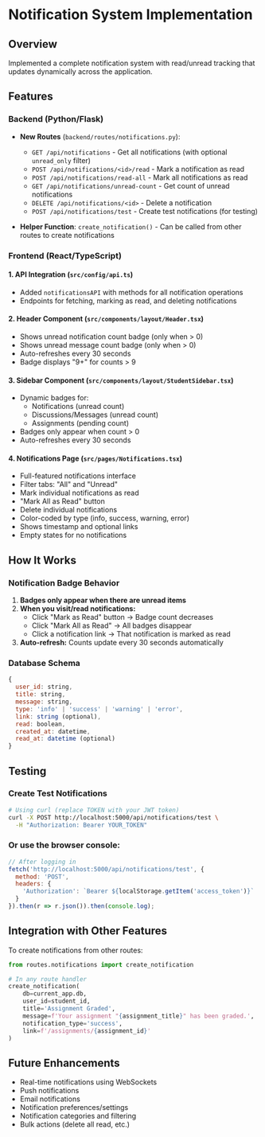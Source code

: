 # Notification System Implementation

## Overview
Implemented a complete notification system with read/unread tracking that updates dynamically across the application.

## Features

### Backend (Python/Flask)
- **New Routes** (`backend/routes/notifications.py`):
  - `GET /api/notifications` - Get all notifications (with optional `unread_only` filter)
  - `POST /api/notifications/<id>/read` - Mark a notification as read
  - `POST /api/notifications/read-all` - Mark all notifications as read
  - `GET /api/notifications/unread-count` - Get count of unread notifications
  - `DELETE /api/notifications/<id>` - Delete a notification
  - `POST /api/notifications/test` - Create test notifications (for testing)

- **Helper Function**: `create_notification()` - Can be called from other routes to create notifications

### Frontend (React/TypeScript)

#### 1. **API Integration** (`src/config/api.ts`)
- Added `notificationsAPI` with methods for all notification operations
- Endpoints for fetching, marking as read, and deleting notifications

#### 2. **Header Component** (`src/components/layout/Header.tsx`)
- Shows unread notification count badge (only when > 0)
- Shows unread message count badge (only when > 0)
- Auto-refreshes every 30 seconds
- Badge displays "9+" for counts > 9

#### 3. **Sidebar Component** (`src/components/layout/StudentSidebar.tsx`)
- Dynamic badges for:
  - Notifications (unread count)
  - Discussions/Messages (unread count)
  - Assignments (pending count)
- Badges only appear when count > 0
- Auto-refreshes every 30 seconds

#### 4. **Notifications Page** (`src/pages/Notifications.tsx`)
- Full-featured notifications interface
- Filter tabs: "All" and "Unread"
- Mark individual notifications as read
- "Mark All as Read" button
- Delete individual notifications
- Color-coded by type (info, success, warning, error)
- Shows timestamp and optional links
- Empty states for no notifications

## How It Works

### Notification Badge Behavior
1. **Badges only appear when there are unread items**
2. **When you visit/read notifications:**
   - Click "Mark as Read" button → Badge count decreases
   - Click "Mark All as Read" → All badges disappear
   - Click a notification link → That notification is marked as read
3. **Auto-refresh:** Counts update every 30 seconds automatically

### Database Schema
```javascript
{
  user_id: string,
  title: string,
  message: string,
  type: 'info' | 'success' | 'warning' | 'error',
  link: string (optional),
  read: boolean,
  created_at: datetime,
  read_at: datetime (optional)
}
```

## Testing

### Create Test Notifications
```bash
# Using curl (replace TOKEN with your JWT token)
curl -X POST http://localhost:5000/api/notifications/test \
  -H "Authorization: Bearer YOUR_TOKEN"
```

### Or use the browser console:
```javascript
// After logging in
fetch('http://localhost:5000/api/notifications/test', {
  method: 'POST',
  headers: {
    'Authorization': `Bearer ${localStorage.getItem('access_token')}`
  }
}).then(r => r.json()).then(console.log);
```

## Integration with Other Features

To create notifications from other routes:

```python
from routes.notifications import create_notification

# In any route handler
create_notification(
    db=current_app.db,
    user_id=student_id,
    title='Assignment Graded',
    message=f'Your assignment "{assignment_title}" has been graded.',
    notification_type='success',
    link=f'/assignments/{assignment_id}'
)
```

## Future Enhancements
- Real-time notifications using WebSockets
- Push notifications
- Email notifications
- Notification preferences/settings
- Notification categories and filtering
- Bulk actions (delete all read, etc.)
